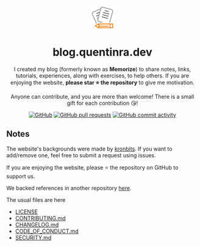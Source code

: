 <div align="center">
<br>

![icon](.github/icon64.png)

<h1>blog.quentinra.dev</h1>

I created my blog (formerly known as **Memorize**) to share notes, links, tutorials, experiences, along with exercises, to help others. If you are enjoying the website, **please star ⭐ the repository** to give me motivation.

Anyone can contribute, and you are more than welcome! There is a small gift for each contribution 😘!
</div>

<div align="center">

[![GitHub](https://img.shields.io/github/license/quentinra/blog.quentinra.dev)](LICENSE)
[![GitHub pull requests](https://img.shields.io/github/issues-pr-closed/lgs-games/memorize?color=%23a0)](https://github.com/lgs-games/memorize/pulls)
[![GitHub commit activity](https://img.shields.io/github/commit-activity/m/lgs-games/memorize)](https://github.com/lgs-games/memorize)
</div>

## Notes

The website's backgrounds were made by [kronbits](https://kronbits.itch.io/backgrounds). If you want to add/remove one, feel free to submit a request using issues.

If you are enjoying the website, please ⭐ the repository on GitHub to support us.

We backed references in another repository [here](https://github.com/memorize-code/memorize-references).

The usual files are here

* [LICENSE](LICENSE)
* [CONTRIBUTING.md](CONTRIBUTING.md)
* [CHANGELOG.md](.github/CHANGELOG.md)
* [CODE_OF_CONDUCT.md](.github/CODE_OF_CONDUCT.md)
* [SECURITY.md](.github/SECURITY.md)